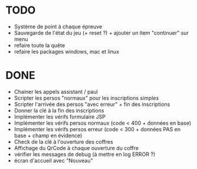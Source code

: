 
# TODO

* Système de point à chaque épreuve
* Sauvegarde de l'état du jeu (+ reset ?) + ajouter un item "continuer" sur menu
* refaire toute la quête 
* refaire les packages windows, mac et linux

# DONE

* Chainer les appels assistant / paul
* Scripter les persos "normaux" pour les inscriptions simples
* Scripter l'arrivée des persos "avec erreur" + fin des inscriptions
* Donner la clé à la fin des inscriptions
* Implémenter les vérifs formulaire JSP
* Implémenter les vérifs persos normaux (code < 400 + données en base)
* Implémenter les vérifs persos erreur (code < 300 + données PAS en base + champ en évidence)
* Check de la clé à l'ouverture des coffres
* Affichage du QrCode à chaque ouverture du coffre
* vérifier les messages de debug (à mettre en log ERROR ?)
* écran d'accueil avec "Nouveau"
